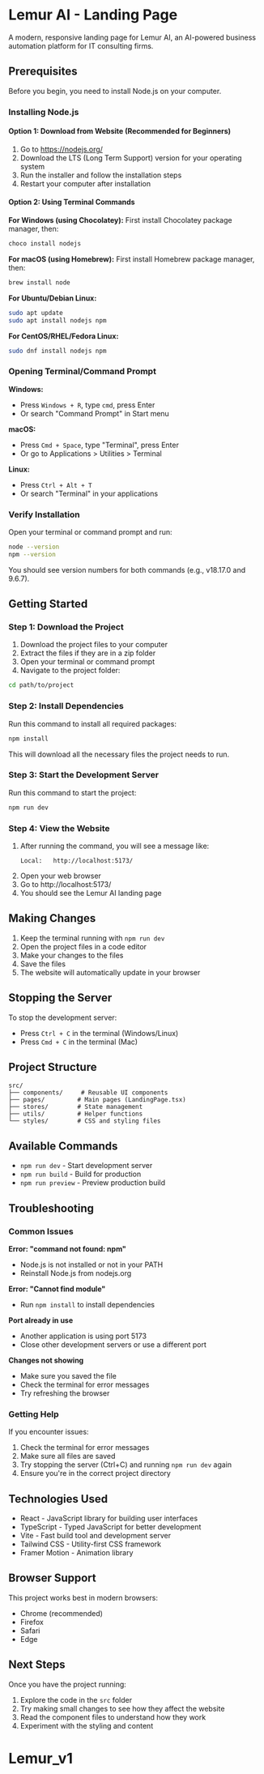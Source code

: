 # Lemur AI - Landing Page

A modern, responsive landing page for Lemur AI, an AI-powered business automation platform for IT consulting firms.

## Prerequisites

Before you begin, you need to install Node.js on your computer.

### Installing Node.js

#### Option 1: Download from Website (Recommended for Beginners)
1. Go to https://nodejs.org/
2. Download the LTS (Long Term Support) version for your operating system
3. Run the installer and follow the installation steps
4. Restart your computer after installation

#### Option 2: Using Terminal Commands

**For Windows (using Chocolatey):**
First install Chocolatey package manager, then:
```bash
choco install nodejs
```

**For macOS (using Homebrew):**
First install Homebrew package manager, then:
```bash
brew install node
```

**For Ubuntu/Debian Linux:**
```bash
sudo apt update
sudo apt install nodejs npm
```

**For CentOS/RHEL/Fedora Linux:**
```bash
sudo dnf install nodejs npm
```

### Opening Terminal/Command Prompt

**Windows:**
- Press `Windows + R`, type `cmd`, press Enter
- Or search "Command Prompt" in Start menu

**macOS:**
- Press `Cmd + Space`, type "Terminal", press Enter
- Or go to Applications > Utilities > Terminal

**Linux:**
- Press `Ctrl + Alt + T`
- Or search "Terminal" in your applications

### Verify Installation

Open your terminal or command prompt and run:

```bash
node --version
npm --version
```

You should see version numbers for both commands (e.g., v18.17.0 and 9.6.7).

## Getting Started

### Step 1: Download the Project

1. Download the project files to your computer
2. Extract the files if they are in a zip folder
3. Open your terminal or command prompt
4. Navigate to the project folder:

```bash
cd path/to/project
```

### Step 2: Install Dependencies

Run this command to install all required packages:

```bash
npm install
```

This will download all the necessary files the project needs to run.

### Step 3: Start the Development Server

Run this command to start the project:

```bash
npm run dev
```

### Step 4: View the Website

1. After running the command, you will see a message like:
   ```
   Local:   http://localhost:5173/
   ```
2. Open your web browser
3. Go to http://localhost:5173/
4. You should see the Lemur AI landing page

## Making Changes

1. Keep the terminal running with `npm run dev`
2. Open the project files in a code editor
3. Make your changes to the files
4. Save the files
5. The website will automatically update in your browser

## Stopping the Server

To stop the development server:
- Press `Ctrl + C` in the terminal (Windows/Linux)
- Press `Cmd + C` in the terminal (Mac)

## Project Structure

```
src/
├── components/     # Reusable UI components
├── pages/         # Main pages (LandingPage.tsx)
├── stores/        # State management
├── utils/         # Helper functions
└── styles/        # CSS and styling files
```

## Available Commands

- `npm run dev` - Start development server
- `npm run build` - Build for production
- `npm run preview` - Preview production build

## Troubleshooting

### Common Issues

**Error: "command not found: npm"**
- Node.js is not installed or not in your PATH
- Reinstall Node.js from nodejs.org

**Error: "Cannot find module"**
- Run `npm install` to install dependencies

**Port already in use**
- Another application is using port 5173
- Close other development servers or use a different port

**Changes not showing**
- Make sure you saved the file
- Check the terminal for error messages
- Try refreshing the browser

### Getting Help

If you encounter issues:
1. Check the terminal for error messages
2. Make sure all files are saved
3. Try stopping the server (Ctrl+C) and running `npm run dev` again
4. Ensure you're in the correct project directory

## Technologies Used

- React - JavaScript library for building user interfaces
- TypeScript - Typed JavaScript for better development
- Vite - Fast build tool and development server
- Tailwind CSS - Utility-first CSS framework
- Framer Motion - Animation library

## Browser Support

This project works best in modern browsers:
- Chrome (recommended)
- Firefox
- Safari
- Edge

## Next Steps

Once you have the project running:
1. Explore the code in the `src` folder
2. Try making small changes to see how they affect the website
3. Read the component files to understand how they work
4. Experiment with the styling and content
# Lemur_v1
